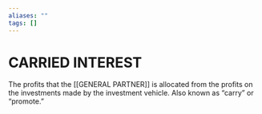 ```yaml
---
aliases: ""
tags: []
---
```

# CARRIED INTEREST
The profits that the [[GENERAL PARTNER]] is allocated from the profits on the investments made by the investment vehicle. Also known as “carry” or “promote.”